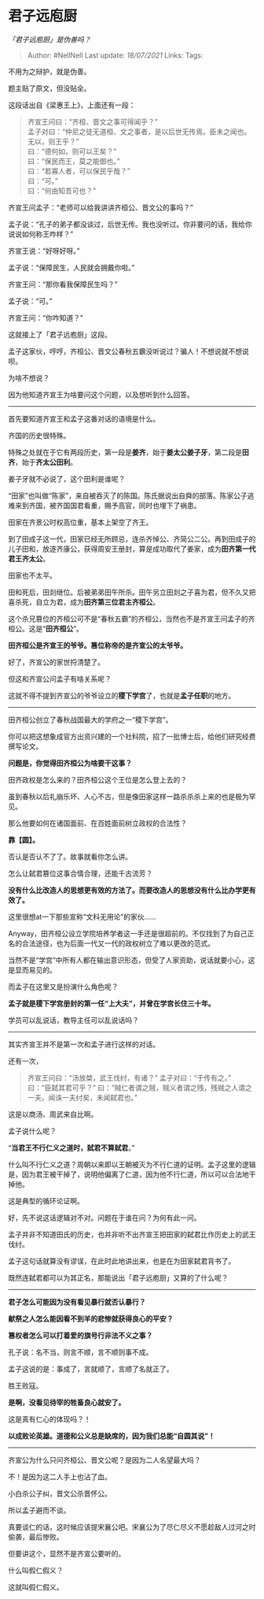 # 君子远庖厨
*「君子远庖厨」是伪善吗？*

> Author: #NellNell 
Last update: *18/07/2021* 
Links:
Tags:   
  

不用为之辩护，就是伪善。

题主贴了原文，但没贴全。

这段话出自《梁惠王上》，上面还有一段：

> 齐宣王问曰：“齐桓、晋文之事可得闻乎？”  
> 孟子对曰：“仲尼之徒无道桓、文之事者，是以后世无传焉。臣未之闻也。无以，则王乎？”  
> 曰：“德何如，则可以王矣？”  
> 曰：“保民而王，莫之能御也。”  
> 曰：“若寡人者，可以保民乎哉？”  
> 曰：“可。”  
> 曰：“何由知吾可也？”

齐宣王问孟子：“老师可以给我讲讲齐桓公、晋文公的事吗？”

孟子说：“孔子的弟子都没谈过，后世无传。我也没听过。你非要问的话，我给你说说如何称王咋样？”

齐宣王说：“好呀好呀。”

孟子说：“保障民生，人民就会拥戴你啦。”

齐宣王问：“那你看我保障民生吗？”

孟子说：“可。”

齐宣王问：“你咋知道？”

这就接上了「君子远庖厨」这段。

孟子这家伙，哼哼，齐桓公、晋文公春秋五霸没听说过？骗人！不想说就不想说呗。

为啥不想说？

因为他知道齐宣王为啥要问这个问题，以及想听到什么回答。

---

首先要知道齐宣王和孟子这番对话的语境是什么。

齐国的历史很特殊。

特殊之处就在于它有两段历史，第一段是**姜齐**，始于**姜太公姜子牙**，第二段是**田齐**，始于**齐太公田利**。

姜子牙就不必说了，这个田利是谁呢？

“田家”也叫做“陈家”，来自被吞灭了的陈国。陈氏据说出自舜的部落。陈家公子逃难来到齐国，被齐国国君看重，赐予高官，同时也埋下了祸患。

田家在齐景公时权高位重，基本上架空了齐王。

到了田成子这一代，田家已经无所顾忌，连杀齐悼公、齐简公二公。再到田成子的儿子田和，放逐齐康公，获得周安王册封，算是成功取代了姜家，成为**田齐第一代君王齐太公**。

田家也不太平。

田和死后，田剡继位。后被弟弟田午所杀。田午另立田剡之子喜为君，但不久又把喜杀死，自立为君，成为**田齐第三位君主齐桓公**。

这个杀兄篡位的齐桓公可不是“春秋五霸”的齐桓公，当然也不是齐宣王问孟子的齐桓公。这是“**田齐桓公**”。

**田齐桓公是齐宣王的爷爷。篡位称帝的是齐宣公的太爷爷。**

好了，齐宣公的家世捋清楚了。

但这和齐宣公问孟子有啥关系呢？

这就不得不提到齐宣公的爷爷设立的**稷下学宫**了，也就是**孟子任职**的地方。

---

田齐桓公创立了春秋战国最大的学府之一“稷下学宫”。

你可以把这想象成官方出资兴建的一个社科院，招了一批博士后，给他们研究经费撰写论文。

**问题是，你觉得田齐桓公为啥要干这事？**

田齐政权是怎么来的？田齐桓公这个王位是怎么登上去的？

虽到春秋以后礼崩乐坏、人心不古，但是像田家这样一路杀杀杀上来的也是极为罕见。

那么他要如何在诸国面前、在百姓面前树立政权的合法性？

**靠【圆】。**

否认是否认不了了。故事就看你怎么讲。

怎么让弑君篡位这事合情合理，还能千古流芳？

**没有什么比改造人的思想更有效的方法了。而要改造人的思想没有什么比办学更有效了。**

这里很想at一下那些宣称“文科无用论”的家伙……

Anyway，田齐桓公设立学院培养学者这一手还是很超前的。不仅找到了为自己正名的合法途径，也为后面一代又一代的政权树立了难以更改的范式。

当然不是“学宫”中所有人都在输出意识形态，但受了人家资助，说话就要小心，这是显而易见的。

而孟子在这里又是扮演什么角色呢？

**孟子就是稷下学宫册封的第一任“上大夫”，并曾在学宫长住三十年。**

学员可以乱说话，教导主任可以乱说话吗？

---

其实齐宣王并不是第一次和孟子进行这样的对话。

还有一次，

> 齐宣王问曰：“汤放桀，武王伐纣，有诸？” 孟子对曰：“于传有之。” 曰：“臣弑其君可乎？” 曰：“贼仁者谓之贼，贼义者谓之残，残贼之人谓之一夫。闻诛一夫纣矣，未闻弑君也。”

这是以商汤、周武来自比啊。

孟子说什么呢？

“**当君王不行仁义之道时，弑君不算弑君**。”

什么叫不行仁义之道？周朝以来即以王朝被灭为不行仁道的证明。孟子这里的逻辑是，因为君王被干掉了，说明他偏离了仁道，因为他不行仁道，所以可以合法地干掉他。

这是典型的循环论证啊。

好，先不说这话逻辑对不对。问题在于谁在问？为何有此一问。

孟子并非不知道田氏的历史，也并非听不出齐宣王把田家的弑君比作历史上的武王伐纣。

孟子这句话就算没有谬误，在此时此地讲出来，也是在为田家弑君背书了。

既然连弑君都可以为其正名，那能说出「君子远庖厨」又算的了什么呢？

---

**君子怎么可能因为没有看见暴行就否认暴行？**

**献祭之人怎么能因看不到羊的悲惨就获得良心的平安？**

**篡权者怎么可以打着爱的旗号行非法不义之事？**

孔子说：名不当，则言不顺，言不顺则事不成。

孟子这说的是：事成了，言就顺了，言顺了名就正了。

胜王败寇。

**是啊，没看见待宰的牲畜良心就安了。**

这是真有仁心的体现吗？！

**以成败论英雄。道德和公义总是缺席的，因为我们总能“自圆其说”！**

---

齐宣公为什么只问齐桓公、晋文公呢？是因为二人名望最大吗？

不！是因为这二人手上也沾了血。

小白杀公子纠，晋文公杀晋怀公。

所以孟子避而不谈。

真要谈仁的话，这时候应该提宋襄公吧。宋襄公为了尽仁尽义不愿趁敌人过河之时偷袭，最后惨败。

但要讲这个，显然不是齐宣公要听的。

什么叫假仁假义？

这就叫假仁假义。